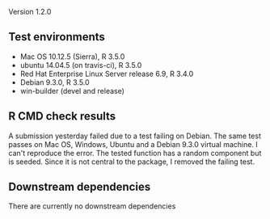 Version 1.2.0
 
## Test environments
* Mac OS 10.12.5 (Sierra), R 3.5.0
* ubuntu 14.04.5 (on travis-ci), R 3.5.0
* Red Hat Enterprise Linux Server release 6.9, R 3.4.0
* Debian 9.3.0, R 3.5.0
* win-builder (devel and release)

## R CMD check results

A submission yesterday failed due to a test failing on Debian. The same test
passes on Mac OS, Windows, Ubuntu and a Debian 9.3.0 virtual machine. I can't reproduce the error. The tested function has a random component but is seeded. Since it is not central to the package, I removed the failing test. 

## Downstream dependencies
There are currently no downstream dependencies